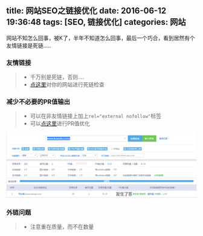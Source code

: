 title: 网站SEO之链接优化
date: 2016-06-12 19:36:48
tags: [SEO, 链接优化]
categories: 网站
---

网站不知怎么回事，被K了，半年不知道怎么回事，最后一个巧合，看到居然有个友情链接是死链..... 

### 友情链接
> * 千万别是死链，否则....
> * [点这里](http://tool.chinaz.com/Links/)对你的网站进行死链检查

### 减少不必要的PR值输出
> * 可以在非友情链接上加上`rel="external nofollow"`标签
> * 可以[点这里](http://link.chinaz.com/)进行PR值优化

<img src="/images/link_pr.png" class="full-image" />  

### 外链问题
> * 注意重在质量，而不在数量


